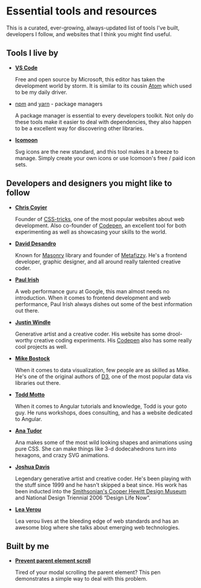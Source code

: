 # Essential tools and resources

This is a curated, ever-growing, always-updated list of tools I've built, developers I follow, and websites that I think you might find useful.

## Tools I live by

- **[VS Code](https://code.visualstudio.com/)**

  Free and open source by Microsoft, this editor has taken the development world by storm. It is similar to its cousin [Atom](https://atom.io) which used to be my daily driver.

- [npm](https://npmjs.com) and [yarn](https://yarnpkg.com) - package managers

  A package manager is essential to every developers toolkit. Not only do these tools make it easier to deal with dependencies, they also happen to be a excellent way for discovering other libraries.

- **[Icomoon](https://icomoon.io)**

  Svg icons are the new standard, and this tool makes it a breeze to manage. Simply create your own icons or use Icomoon's free / paid icon sets.

## Developers and designers you might like to follow

- **[Chris Coyier](https://chriscoyier.net)**

  Founder of [CSS-tricks](https://css-tricks.com), one of the most popular websites about web development. Also co-founder of [Codepen](https://codepen.io), an excellent tool for both experimenting as well as showcasing your skills to the world.

- **[David Desandro](https://desandro.com)**

  Known for [Masonry](https://masonry.desandro.com/) library and founder of [Metafizzy](https://metafizzy.co). He's a frontend developer, graphic designer, and all around really talented creative coder.

- **[Paul Irish](https://www.paulirish.com/)**

  A web performance guru at Google, this man almost needs no introduction. When it comes to frontend development and web performance, Paul Irish always dishes out some of the best information out there.

- **[Justin Windle](https://soulwire.co.uk)**

  Generative artist and a creative coder. His website has some drool-worthy creative coding experiments. His [Codepen](https://codepen.io/soulwire/) also has some really cool projects as well.

- **[Mike Bostock](https://bost.ocks.org/mike/)**

  When it comes to data visualization, few people are as skilled as Mike. He's one of the original authors of [D3](https://d3js.org/), one of the most popular data vis libraries out there.

- **[Todd Motto](https://ultimatecourses.com/)**

  When it comes to Angular tutorials and knowledge, Todd is your goto guy. He runs workshops, does consulting, and has a website dedicated to Angular.

- **[Ana Tudor](https://codepen.io/thebabydino/)**

  Ana makes some of the most wild looking shapes and animations using pure CSS. She can make things like 3-d dodecahedrons turn into hexagons, and crazy SVG animations.

- **[Joshua Davis](https://joshuadavis.com)**

  Legendary generative artist and creative coder. He's been playing with the stuff since 1999 and he hasn't skipped a beat since. His work has been inducted into the [Smithsonian's Cooper Hewitt Design Museum](https://www.cooperhewitt.org/) and National Design Triennial 2006 “Design Life Now”.

- **[Lea Verou](https://lea.verou.me)**

  Lea verou lives at the bleeding edge of web standards and has an awesome blog where she talks about emerging web technologies.

## Built by me

- **[Prevent parent element scroll](https://codepen.io/LelandKwong/pen/edAmn)**

  Tired of your modal scrolling the parent element? This pen demonstrates a simple way to deal with this problem.
